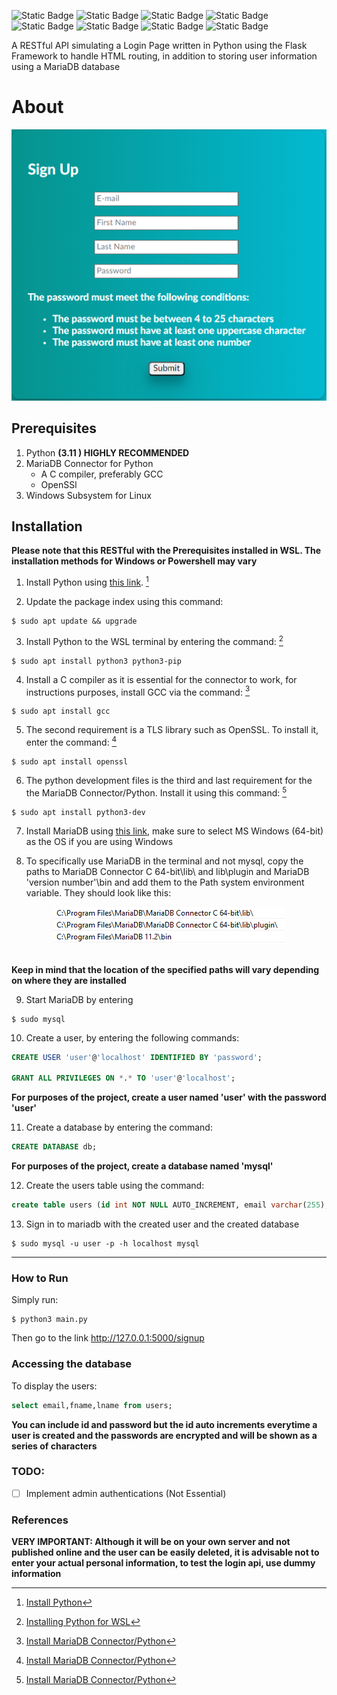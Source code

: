 ![Static Badge](https://img.shields.io/badge/python-3.11-blue?logo=python)
![Static Badge](https://img.shields.io/badge/MySQL-15.1-blue?logo=mysql)
![Static Badge](https://img.shields.io/badge/Flask-3.0.0-blue?logo=flask)
![Static Badge](https://img.shields.io/badge/HTML-grey?logo=html5)
![Static Badge](https://img.shields.io/badge/JavaScript-grey?logo=javascript)
![Static Badge](https://img.shields.io/badge/CSS-grey?logo=css3)
![Static Badge](https://img.shields.io/badge/Jinja-grey?logo=jinja)
![Static Badge](https://img.shields.io/badge/MariaDB-grey?logo=mariadb)

A RESTful API simulating a Login Page written in Python using the Flask Framework to handle HTML routing, in addition to storing user information using a MariaDB database

# About
<div align="center">
    <img src="static/imgs/signup.png">
</div>


## Prerequisites
1. Python **(3.11 ) HIGHLY RECOMMENDED**
2. MariaDB Connector for Python 
    - A C compiler, preferably GCC
    - OpenSSl 
3. Windows Subsystem for Linux


## Installation
**Please note that this RESTful with the Prerequisites installed in WSL. The installation methods for Windows or Powershell may vary**

1. Install Python using [this link](https://www.python.org/downloads/). [^1] 

2. Update the package index using this command:

``` console
$ sudo apt update && upgrade
```

3. Install Python to the WSL terminal by entering the command: [^2]
``` console
$ sudo apt install python3 python3-pip
``` 


4. Install a C compiler as it is essential for the connector to work, for instructions purposes, install GCC via the command: [^3]

``` console
$ sudo apt install gcc
```

5. The second requirement is a TLS library such as OpenSSL. To install it, enter the command: [^3]

``` console
$ sudo apt install openssl
```

6. The python development files is the third and last requirement for the the MariaDB Connector/Python. Install it using this command: [^3]

``` console
$ sudo apt install python3-dev
```

7. Install MariaDB using [this link](https://mariadb.com/downloads/community/), make sure to select MS Windows (64-bit) as the OS if you are using Windows

8. To specifically use MariaDB in the terminal and not mysql, copy the paths to MariaDB Connector C 64-bit\lib\ and lib\plugin and MariaDB 'version number'\bin and add them to the Path system environment variable. They should look like this:

<div align="center">
<img src= static/imgs/paths.png>
</div>

</br>

**Keep in mind that the location of the specified paths will vary depending on where they are installed**

9. Start MariaDB by entering 
``` console
$ sudo mysql
```

10. Create a user, by entering the following commands:
``` sql
CREATE USER 'user'@'localhost' IDENTIFIED BY 'password';

GRANT ALL PRIVILEGES ON *.* TO 'user'@'localhost';
```

**For purposes of the project, create a user named 'user' with the password 'user'**

11. Create a database by entering the command:
``` sql
CREATE DATABASE db;
```
**For purposes of the project, create a database named 'mysql'**

12. Create the users table using the command:
``` sql
create table users (id int NOT NULL AUTO_INCREMENT, email varchar(255), fname varchar(255), lname varchar(255), password varchar(255), PRIMARY KEY(id));
```

13. Sign in to mariadb with the created user and the created database
``` console
$ sudo mysql -u user -p -h localhost mysql
```
----

### How to Run

Simply run:
``` console
$ python3 main.py
```
Then go to the link http://127.0.0.1:5000/signup


### Accessing the database
To display the users:
``` sql
select email,fname,lname from users;
```
**You can include id and password but the id auto increments everytime a user is created and the passwords are encrypted and will be shown as a series of characters**

### TODO:
- [ ] Implement admin authentications (Not Essential)


### References

[^1]: [Install Python](https://www.python.org/downloads/)

[^2]: [Installing Python for WSL](https://wiki.usask.ca/display/MESH/Installing+Python+and+the+Windows+Subsystem+for+Linux)

[^3]: [Install MariaDB Connector/Python](https://mariadb.com/docs/server/connect/programming-languages/python/install/)


**VERY IMPORTANT: Although it will be on your own server and not published online and the user can be easily deleted, it is advisable not to enter your actual personal information, to test the login api, use dummy information**

